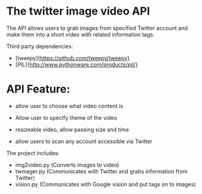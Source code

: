 # The twitter image video API 
The API allows users to grab images from specified Twitter account and make them into a short video with related information tags.

Third party dependencies:
- [tweepy]{https://github.com/tweepy/tweepy}
- [PIL]{http://www.pythonware.com/products/pil/}

# API Feature:
- allow user to choose what video content is

- Allow user to specify theme of the video 

- resizeable video, allow passing size and time

- allow users to scan any account accessible via Twitter

The project includes:
 - img2video.py (Converts images to video)
 - twmager.py (Communicates with Twitter and grabs information from Twitter)
 - vision.py (Communicates with Google vision and put tags on to images)